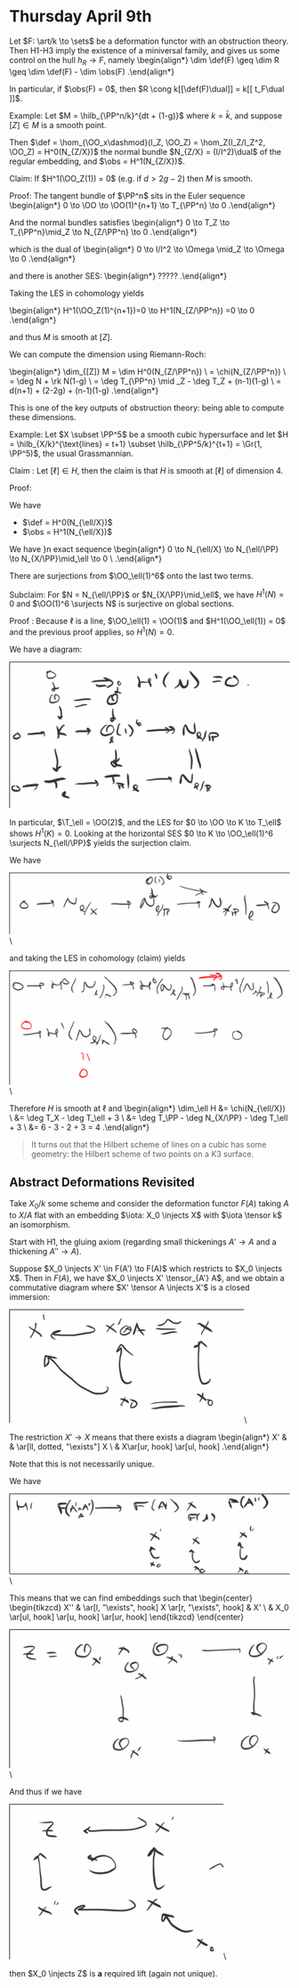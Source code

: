 # Thursday April 9th

Let $F: \art/k \to \sets$ be a deformation functor with an obstruction theory.
Then H1-H3 imply the existence of a miniversal family, and gives us some control on the hull $h_R \to F$, namely
\begin{align*}
\dim \def(F) \geq \dim R \geq \dim \def(F) - \dim \obs(F)
.\end{align*}

In particular, if $\obs(F) = 0$, then $R \cong k[[\def(F)\dual]] = k[[ t_F\dual ]]$.

Example:
Let $M = \hilb_{\PP^n/k}^{dt + (1-g)}$ where $k=\bar k$, and suppose $[Z] \in M$ is a smooth point.

Then $\def = \hom_{\OO_x\dashmod}(I_Z, \OO_Z) = \hom_Z(I_Z/I_Z^2, \OO_Z) = H^0(N_{Z/X})$ the normal bundle $N_{Z/X} = (I/I^2)\dual$ of the regular embedding, and $\obs = H^1(N_{Z/X})$.

Claim: If $H^1(\OO_Z(1)) = 0$ (e.g. if $d > 2g-2)$ then $M$ is smooth.


Proof:
The tangent bundle of $\PP^n$ sits in the Euler sequence
\begin{align*}
0 \to \OO \to \OO(1)^{n+1} \to T_{\PP^n} \to 0
.\end{align*}

And the normal bundles satisfies
\begin{align*}
0 \to T_Z \to T_{\PP^n}\mid_Z \to N_{Z/\PP^n} \to 0
.\end{align*}


which is the dual of
\begin{align*}
0 \to I/I^2 \to \Omega \mid_Z \to \Omega \to 0
.\end{align*}

and there is another SES:
\begin{align*}
?????
.\end{align*}

Taking the LES in cohomology yields

\begin{align*}
H^1(\OO_Z(1)^{n+1})=0 \to H^1(N_{Z/\PP^n}) =0 \to 0
.\end{align*}


and thus $M$ is smooth at $[Z]$.

We can compute the dimension using Riemann-Roch:

\begin{align*}
\dim_{[Z]} M = \dim H^0(N_{Z/\PP^n}) \\
= \chi(N_{Z/\PP^n}) \\
= \deg N + \rk N(1-g) \\
= \deg T_{\PP^n} \mid _Z - \deg T_Z + (n-1)(1-g) \\
= d(n+1) + (2-2g) + (n-1)(1-g)
.\end{align*}

This is one of the key outputs of obstruction theory: being able to compute these dimensions.

Example:
Let $X \subset \PP^5$ be a smooth cubic hypersurface and let $H = \hilb_{X/k}^{\text{lines} = t+1} \subset \hilb_{\PP^5/k}^{t+1} = \Gr(1, \PP^5)$, the usual Grassmannian.

Claim
: Let $[\ell] \in H$, then the claim is that $H$ is smooth at $[\ell]$ of dimension 4.

Proof:

We have

- $\def = H^0(N_{\ell/X})$
- $\obs = H^1(N_{\ell/X})$

We have }n exact sequence
\begin{align*}
0 \to N_{\ell/X} \to N_{\ell/\PP} \to N_{X/\PP}\mid_\ell \to 0 \\
.\end{align*}

There are surjections from $\OO_\ell(1)^6$ onto the last two terms.

Subclaim:
For $N = N_{\ell/\PP}$ or $N_{X/\PP}\mid_\ell$, we have $H^1(N) = 0$ and $\OO(1)^6 \surjects N$ is surjective on global sections.

Proof
: Because $\ell$ is a line, $\OO_\ell(1) = \OO(1)$ and $H^1(\OO_\ell(1)) = 0$ and the previous proof applies, so $H^1(N) = 0$.

We have a diagram:

![](figures/image_2020-04-09-12-51-51.png)

In particular, $\T_\ell = \OO(2)$, and the LES for $0 \to \OO \to K \to T_\ell$ shows $H^1(K) = 0$.
Looking at the horizontal SES $0 \to K \to \OO_\ell(1)^6 \surjects N_{\ell/\PP}$ yields the surjection claim.

We have


![](figures/a.png)\

and taking the LES in cohomology (claim) yields

![](figures/image_2020-04-09-12-55-01.png)\

Therefore $H$ is smooth at $\ell$ and
\begin{align*}
\dim_\ell H
&= \chi(N_{\ell/X}) \\
&= \deg T_X - \deg T_\ell + 3 \\
&= \deg T_\PP - \deg N_{X/\PP} - \deg T_\ell + 3 \\
&= 6 - 3 - 2 + 3 = 4
.\end{align*}

> It turns out that the Hilbert scheme of lines on a cubic has some geometry: the Hilbert scheme of two points on a K3 surface.

## Abstract Deformations Revisited

Take $X_0 / k$ some scheme and consider the deformation functor $F(A)$ taking $A$ to $X/A$ flat with an embedding $\iota: X_0 \injects X$ with $\iota \tensor k$ an isomorphism.

Start with H1, the gluing axiom (regarding small thickenings $A' \to A$ and a thickening $A'' \to A$).

Suppose $X_0 \injects X' \in F(A') \to F(A)$ which restricts to $X_0 \injects X$.
Then in $F(A)$, we have $X_0 \injects X' \tensor_{A'} A$, and we obtain a commutative diagram where $X' \tensor A \injects X'$ is a closed immersion:

![](figures/abcdefg.png)\

The restriction $X' \to X$ means that there exists a diagram
\begin{align*}
X' &  & \ar[ll, dotted, "\exists"] X \\
& X\ar[ur, hook] \ar[ul, hook]
.\end{align*}

Note that this is not necessarily unique.

We have

![](figures/image_2020-04-09-13-06-40.png)\

This means that we can find embeddings such that
\begin{center}
\begin{tikzcd}
X'' & \ar[l, "\exists", hook] X \ar[r, "\exists", hook] & X' \\
& X_0 \ar[ul, hook] \ar[u, hook] \ar[ur, hook]
\end{tikzcd}
\end{center}

![](figures/image_2020-04-09-13-08-19.png)\

And thus if we have

![](figures/image_2020-04-09-13-08-42.png)\

then $X_0 \injects Z$ is **a** required lift (again not unique).
